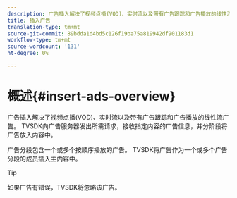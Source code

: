 ```yaml
---
description: 广告插入解决了视频点播(VOD)、实时流以及带有广告跟踪和广告播放的线性流广告。 TVSDK向广告服务器发出所需请求，接收指定内容的广告信息，并分阶段将广告放入内容中。
title: 插入广告
translation-type: tm+mt
source-git-commit: 89bdda1d4bd5c126f19ba75a819942df901183d1
workflow-type: tm+mt
source-wordcount: '131'
ht-degree: 0%

---
```



# 概述{#insert-ads-overview}

广告插入解决了视频点播(VOD)、实时流以及带有广告跟踪和广告播放的线性流广告。 TVSDK向广告服务器发出所需请求，接收指定内容的广告信息，并分阶段将广告放入内容中。

广告分段包含一个或多个按顺序播放的广告。 TVSDK将广告作为一个或多个广告分段的成员插入主内容中。

>[!TIP]
>
>如果广告有错误，TVSDK将忽略该广告。